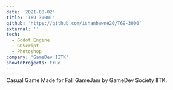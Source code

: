 ```yaml
---
date: '2021-08-02'
title: 'T69-3000T'
github: 'https://github.com/ishanbawne20/T69-3000'
external: ''
tech:
  - Godot Engine
  - GDScript
  - Photoshop
company: 'GameDev IITK'
showInProjects: true
---
```


Casual Game Made for Fall GameJam by GameDev Society IITK.
